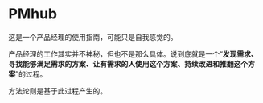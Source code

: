 # PMhub

这是一个产品经理的使用指南，可能只是自我感觉的。

产品经理的工作其实并不神秘，但也不是那么具体。说到底就是一个“**发现需求、寻找能够满足需求的方案、让有需求的人使用这个方案、持续改进和推翻这个方案**”的过程。

方法论则是基于此过程产生的。